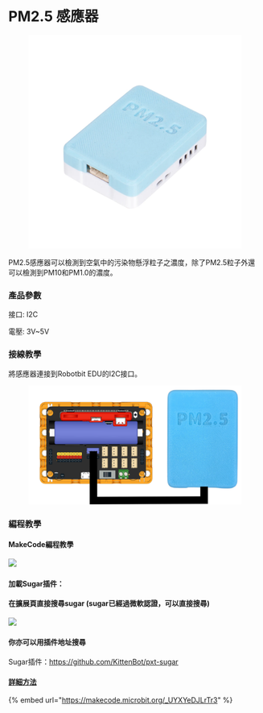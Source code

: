 # PM2.5 感應器

<figure><img src="../.gitbook/assets/pmsensor1.png" alt=""><figcaption></figcaption></figure>

PM2.5感應器可以檢測到空氣中的污染物懸浮粒子之濃度，除了PM2.5粒子外還可以檢測到PM10和PM1.0的濃度。

### 產品參數

接口: I2C

電壓: 3V\~5V

### 接線教學

將感應器連接到Robotbit EDU的I2C接口。

<figure><img src="../.gitbook/assets/pmsensor_edu.png" alt=""><figcaption></figcaption></figure>

### 編程教學

#### MakeCode編程教學

![](https://kittenbothk.readthedocs.io/en/latest/\_images/mcbanner15.png)

#### 加載Sugar插件：

#### 在擴展頁直接搜尋sugar (sugar已經過微軟認證，可以直接搜尋)

![](https://kittenbothk.readthedocs.io/en/latest/\_images/sugar\_search.gif)

#### 你亦可以用插件地址搜尋

Sugar插件：https://github.com/KittenBot/pxt-sugar

#### [詳細方法](../programmingplatforms/makecode/kittenbotandmakecode.md)

{% embed url="https://makecode.microbit.org/_UYXYeDJLrTr3" %}
